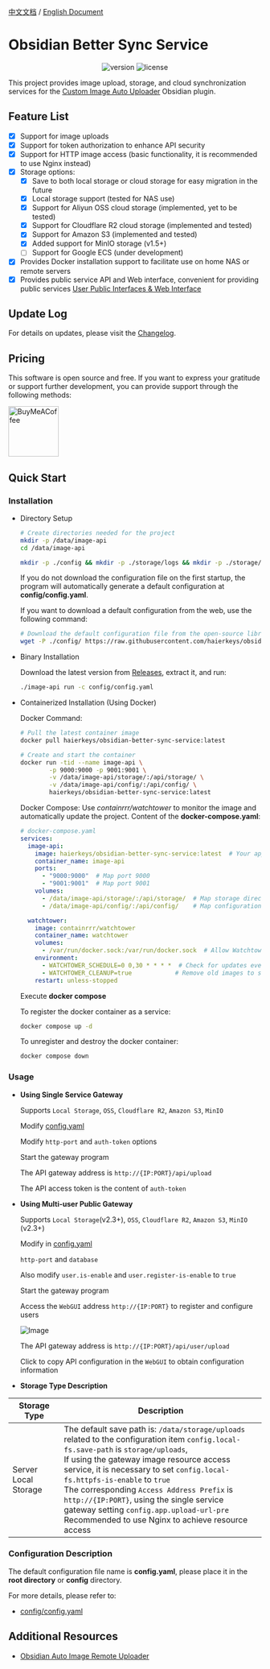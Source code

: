 [中文文档](readme-zh.md) / [English Document](README.md)
# Obsidian Better Sync Service

<p align="center">
    <img src="https://img.shields.io/github/release/haierkeys/obsidian-better-sync-service" alt="version">
    <img src="https://img.shields.io/github/license/haierkeys/obsidian-better-sync-service" alt="license">
</p>

This project provides image upload, storage, and cloud synchronization services for the [Custom Image Auto Uploader](https://github.com/haierkeys/obsidian-custom-image-auto-uploader) Obsidian plugin.

## Feature List

- [x] Support for image uploads
- [x] Support for token authorization to enhance API security
- [x] Support for HTTP image access (basic functionality, it is recommended to use Nginx instead)
- [x] Storage options:
  - [x] Save to both local storage or cloud storage for easy migration in the future
  - [x] Local storage support (tested for NAS use)
  - [x] Support for Aliyun OSS cloud storage (implemented, yet to be tested)
  - [x] Support for Cloudflare R2 cloud storage (implemented and tested)
  - [x] Support for Amazon S3 (implemented and tested)
  - [x] Added support for MinIO storage (v1.5+)
  - [ ] Support for Google ECS (under development)
- [x] Provides Docker installation support to facilitate use on home NAS or remote servers
- [x] Provides public service API and Web interface, convenient for providing public services <a href="#userapi">User Public Interfaces & Web Interface</a>

## Update Log

For details on updates, please visit the [Changelog](https://github.com/haierkeys/obsidian-better-sync-service/releases).

## Pricing

This software is open source and free. If you want to express your gratitude or support further development, you can provide support through the following methods:

[<img src="https://cdn.ko-fi.com/cdn/kofi3.png?v=3" alt="BuyMeACoffee" width="100">](https://ko-fi.com/haierkeys)

## Quick Start

### Installation

- Directory Setup

  ```bash
  # Create directories needed for the project
  mkdir -p /data/image-api
  cd /data/image-api

  mkdir -p ./config && mkdir -p ./storage/logs && mkdir -p ./storage/uploads
  ```

  If you do not download the configuration file on the first startup, the program will automatically generate a default configuration at **config/config.yaml**.

  If you want to download a default configuration from the web, use the following command:

  ```bash
  # Download the default configuration file from the open-source library to the configuration directory
  wget -P ./config/ https://raw.githubusercontent.com/haierkeys/obsidian-better-sync-service/main/config/config.yaml
  ```

- Binary Installation

  Download the latest version from [Releases](https://github.com/haierkeys/obsidian-better-sync-service/releases), extract it, and run:

  ```bash
  ./image-api run -c config/config.yaml
  ```


- Containerized Installation (Using Docker)

  Docker Command:

  ```bash
  # Pull the latest container image
  docker pull haierkeys/obsidian-better-sync-service:latest

  # Create and start the container
  docker run -tid --name image-api \
          -p 9000:9000 -p 9001:9001 \
          -v /data/image-api/storage/:/api/storage/ \
          -v /data/image-api/config/:/api/config/ \
          haierkeys/obsidian-better-sync-service:latest
  ```

  Docker Compose:
  Use *containrrr/watchtower* to monitor the image and automatically update the project.
  Content of the **docker-compose.yaml**:

  ```yaml
  # docker-compose.yaml
  services:
    image-api:
      image: haierkeys/obsidian-better-sync-service:latest  # Your application image
      container_name: image-api
      ports:
        - "9000:9000"  # Map port 9000
        - "9001:9001"  # Map port 9001
      volumes:
        - /data/image-api/storage/:/api/storage/  # Map storage directory
        - /data/image-api/config/:/api/config/    # Map configuration directory

    watchtower:
      image: containrrr/watchtower
      container_name: watchtower
      volumes:
        - /var/run/docker.sock:/var/run/docker.sock  # Allow Watchtower to access Docker Daemon
      environment:
        - WATCHTOWER_SCHEDULE=0 0,30 * * * *  # Check for updates every 30 minutes
        - WATCHTOWER_CLEANUP=true            # Remove old images to save space
      restart: unless-stopped
  ```

  Execute **docker compose**

  To register the docker container as a service:

  ```bash
  docker compose up -d
  ```

  To unregister and destroy the docker container:

  ```bash
  docker compose down
  ```


### Usage

- **Using Single Service Gateway**

  Supports `Local Storage`, `OSS`, `Cloudflare R2`, `Amazon S3`, `MinIO`

  Modify [config.yaml](config/config.yaml#http-port)

  Modify `http-port` and `auth-token` options

  Start the gateway program

  The API gateway address is `http://{IP:PORT}/api/upload`

  The API access token is the content of `auth-token`


- **Using Multi-user Public Gateway**

  Supports `Local Storage`(v2.3+), `OSS`, `Cloudflare R2`, `Amazon S3`, `MinIO` (v2.3+)

  Modify in [config.yaml](config/config.yaml#user)

  `http-port` and `database`

  Also modify `user.is-enable` and `user.register-is-enable` to `true`

  Start the gateway program

  Access the `WebGUI` address `http://{IP:PORT}` to register and configure users

  ![Image](https://github.com/user-attachments/assets/39c798de-b243-42c1-a75a-cd179913fc49)

  The API gateway address is `http://{IP:PORT}/api/user/upload`

  Click to copy API configuration in the `WebGUI` to obtain configuration information


- **Storage Type Description**


| Storage Type         | Description                                                                                                                                                                                                                                                                                                                                                                                                                                                                                                    |
|----------------------|----------------------------------------------------------------------------------------------------------------------------------------------------------------------------------------------------------------------------------------------------------------------------------------------------------------------------------------------------------------------------------------------------------------------------------------------------------------------------------------------------------------|
| Server Local Storage | The default save path is: `/data/storage/uploads` related to the configuration item `config.local-fs.save-path` is `storage/uploads`, <br /> If using the gateway image resource access service, it is necessary to set `config.local-fs.httpfs-is-enable` to `true` <br /> The corresponding `Access Address Prefix` is `http://{IP:PORT}`, using the single service gateway setting `config.app.upload-url-pre` <br /> Recommended to use Nginx to achieve resource access |

### Configuration Description

The default configuration file name is **config.yaml**, please place it in the **root directory** or **config** directory.

For more details, please refer to:

- [config/config.yaml](config/config.yaml)


## Additional Resources

- [Obsidian Auto Image Remote Uploader](https://github.com/haierkeys/obsidian-auto-image-remote-uploader)

